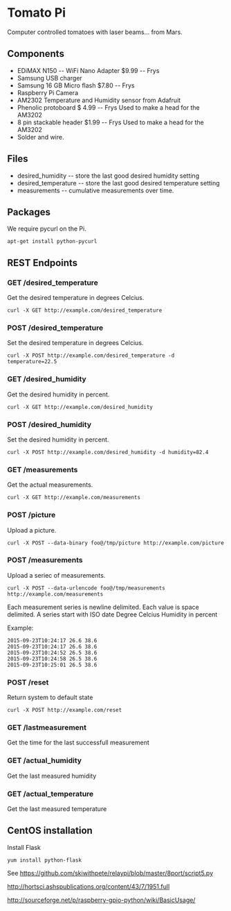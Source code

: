 # Tomato Pi
Computer controlled tomatoes with laser beams... from Mars.


## Components

* EDiMAX N150 -- WiFi Nano Adapter $9.99 -- Frys
* Samsung USB charger
* Samsung 16 GB Micro flash $7.80  -- Frys
* Raspberry Pi Camera
* AM2302 Temperature and Humidity sensor from Adafruit
* Phenolic protoboard  $ 4.99 -- Frys  Used to make a head for the AM3202
* 8 pin stackable header $1.99 -- Frys  Used to make a head for the AM3202
* Solder and wire.

## Files
* desired_humidity -- store the last good desired humidity setting
* desired_temperature -- store the last good desired temperature setting
* measurements -- cumulative measurements over time. <temperature humidity>

## Packages
We require pycurl on the Pi.
```
apt-get install python-pycurl
```

## REST Endpoints

### GET  /desired_temperature
Get the desired temperature in degrees Celcius.
```
curl -X GET http://example.com/desired_temperature
```

### POST /desired_temperature
Set the desired temperature in degrees Celcius.
```
curl -X POST http://example.com/desired_temperature -d temperature=22.5
```

### GET  /desired_humidity
Get the desired humidity in percent.
```
curl -X GET http://example.com/desired_humidity
```

### POST /desired_humidity
Set the desired humidity in percent.
```
curl -X POST http://example.com/desired_humidity -d humidity=82.4
```
 
### GET  /measurements
Get the actual measurements.
```
curl -X GET http://example.com/measurements
```

### POST /picture
Upload a picture.
```
curl -X POST --data-binary foo@/tmp/picture http://example.com/picture
```

### POST /measurements
Upload a seriec of measurements.
```
curl -X POST --data-urlencode foo@/tmp/measurements http://example.com/measurements
```

Each measurement series is newline delimited.  Each value is space delimited.
A series start with ISO date <space> Degree Celcius <space> Humidity in percent

Example:
```
2015-09-23T10:24:17 26.6 38.6
2015-09-23T10:24:17 26.6 38.6
2015-09-23T10:24:52 26.5 38.6
2015-09-23T10:24:58 26.5 38.6
2015-09-23T10:25:01 26.5 38.6
```


### POST /reset
Return system to default state
```
curl -X POST http://example.com/reset
```

### GET /lastmeasurement
Get the time for the last successfull measurement

### GET /actual_humidity
Get the last measured humidity

### GET /actual_temperature
Get the last measured temperature


## CentOS installation
Install Flask
```
yum install python-flask
```

See
https://github.com/skiwithpete/relaypi/blob/master/8port/script5.py

http://hortsci.ashspublications.org/content/43/7/1951.full

http://sourceforge.net/p/raspberry-gpio-python/wiki/BasicUsage/
